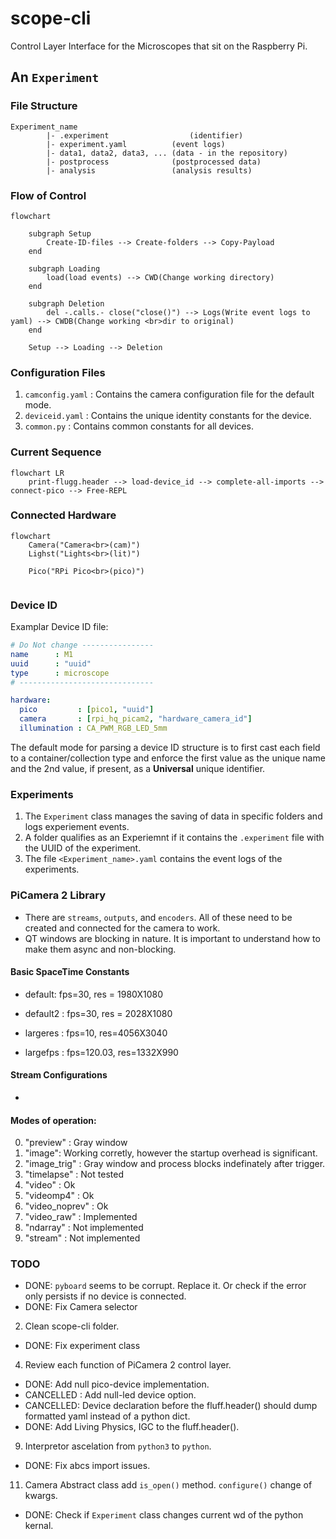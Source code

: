 # scope-cli
Control Layer Interface for the Microscopes that sit on the Raspberry Pi.





## An `Experiment`

### File Structure

```
Experiment_name
		|- .experiment 			        (identifier)
		|- experiment.yaml          (event logs)
		|- data1, data2, data3, ... (data - in the repository)
		|- postprocess              (postprocessed data)
		|- analysis                 (analysis results)
```

### Flow of Control

```mermaid
flowchart
	
	subgraph Setup
		Create-ID-files --> Create-folders --> Copy-Payload
	end
	
	subgraph Loading
		load(load events) --> CWD(Change working directory)
	end
	
	subgraph Deletion
		del -.calls.- close("close()") --> Logs(Write event logs to yaml) --> CWDB(Change working <br>dir to original)
	end
	
	Setup --> Loading --> Deletion
```







### Configuration Files

1. `camconfig.yaml` : Contains the camera configuration file for the default mode.
2. `deviceid.yaml` : Contains the  unique identity constants for the device.
3. `common.py`  : Contains common constants for all devices.



###  Current Sequence


```mermaid
flowchart LR
	print-flugg.header --> load-device_id --> complete-all-imports --> connect-pico --> Free-REPL
```



### Connected Hardware

```mermaid
flowchart
	Camera("Camera<br>(cam)")
	Lighst("Lights<br>(lit)")
	
	Pico("RPi Pico<br>(pico)")
	
```


### Device ID

Examplar Device ID file:

```yaml
# Do Not change ----------------
name      : M1
uuid      : "uuid"
type      : microscope
# ------------------------------

hardware:
  pico         : [pico1, "uuid"]
  camera       : [rpi_hq_picam2, "hardware_camera_id"]
  illumination : CA_PWM_RGB_LED_5mm
```

The default mode for parsing a device ID structure is to first cast each field to a container/collection type and enforce the first value as the unique name and the 2nd value, if present, as a **Universal** unique identifier.





### Experiments

1. The `Experiment` class manages the saving of data in  specific folders and logs experiement events.
2. A folder qualifies as an Experiemnt if it contains the `.experiment` file with the UUID of the experiment.
3. The file `<Experiment_name>.yaml` contains the event logs of the experiments.




### PiCamera 2 Library

+ There are `streams`, `outputs`, and `encoders`. All of these need to be created and connected for the camera to work.
+ QT windows are blocking in nature. It is important to understand how to make them async and non-blocking.

#### Basic SpaceTime Constants

+ default: fps=30, res = 1980X1080
+ default2 : fps=30, res = 2028X1080

+ largeres : fps=10, res=4056X3040
+ largefps : fps=120.03, res=1332X990

#### Stream Configurations

+ 



#### Modes of operation:

0. "preview" : Gray window
1. "image": Working corretly, however the startup overhead is significant.
2. "image_trig" : Gray window and process blocks indefinately after trigger.  
3. "timelapse"	  : Not tested 
4. "video"	      : Ok
5. "videomp4"     : Ok   
6. "video_noprev" : Ok 
7. "video_raw"    : Implemented  
8. "ndarray"		  : Not implemented
9. "stream"		    : Not implemented


### TODO

+ DONE: `pyboard` seems to be corrupt. Replace it. Or check if the error only persists if no device is connected.
+ DONE: Fix Camera selector
2. Clean scope-cli folder.
+ DONE: Fix experiment class
4. Review each function of PiCamera 2 control layer.
+ DONE: Add null pico-device implementation.
+ CANCELLED : Add null-led device option. 
+ CANCELLED: Device declaration before the fluff.header() should dump formatted yaml instead of a python dict.
+ DONE:  Add Living Physics, IGC to the fluff.header().
9. Interpretor ascelation from `python3` to `python`.
+ DONE: Fix abcs import issues.
11. Camera Abstract class add `is_open()` method. `configure()` change of kwargs.
+ DONE: Check if `Experiment` class changes current wd of the python kernal.




